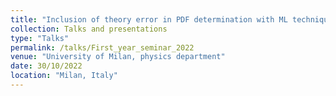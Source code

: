 ```yaml
---
title: "Inclusion of theory error in PDF determination with ML techniques"
collection: Talks and presentations
type: "Talks"
permalink: /talks/First_year_seminar_2022
venue: "University of Milan, physics department"
date: 30/10/2022
location: "Milan, Italy"
---
```


